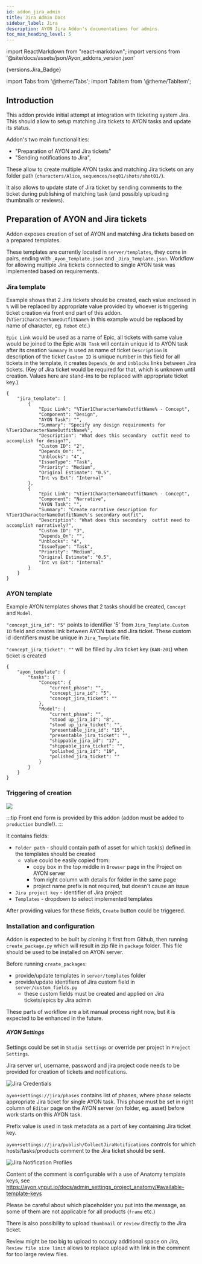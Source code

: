 ```yaml
---
id: addon_jira_admin
title: Jira Admin Docs
sidebar_label: Jira
description: AYON Jira Addon's documentations for admins.
toc_max_heading_level: 5
---
```


import ReactMarkdown from "react-markdown";
import versions from '@site/docs/assets/json/Ayon_addons_version.json'

<ReactMarkdown>
{versions.Jira_Badge}
</ReactMarkdown>

import Tabs from '@theme/Tabs';
import TabItem from '@theme/TabItem';

## Introduction

This addon provide initial attempt at integration with ticketing system Jira. This should allow to setup matching Jira
tickets to AYON tasks and update its status.

Addon's two main functionalities:
- "Preparation of AYON and Jira tickets"
- "Sending notifications to Jira",

These allow to create multiple AYON tasks and matching Jira tickets on any folder path (`characters/Alice`, `sequences/seq01/shots/shot01/`).

It also allows to update state of Jira ticket by sending comments to the ticket during publishing of matching task
(and possibly uploading thumbnails or reviews).


## Preparation of AYON and Jira tickets

Addon exposes creation of set of AYON and matching Jira tickets based on a prepared templates. 

These templates are currently located in `server/templates`, they come in pairs, ending with `_Ayon_Template.json` and `_Jira_Template.json`.
Workflow for allowing multiple Jira tickets connected to single AYON task was implemented based on requirements.

### Jira template

Example shows that 2 Jira tickets should be created, each value enclosed in `%` will be replaced by appropriate
value provided by whoever is triggering ticket creation via front end part of this addon.
(`%Tier1CharacterNameOutfitName%` in this example would be replaced by name of character, eg. `Robot` etc.)

`Epic Link` would be used as a name of Epic, all tickets with same value would be joined to the Epic
`AYON Task` will contain unique id to AYON task after its creation
`Summary` is used as name of ticket
`Description` is description of the ticket
`Custom ID` is unique number in this field for all tickets in the template, it creates `Depends_On` and `Unblocks`
links between Jira tickets. (Key of Jira ticket would be required for that, which is unknown until creation.
Values here are stand-ins to be replaced with appropriate ticket key.)

```
{
    "jira_template": [
        {
            "Epic Link": "%Tier1CharacterNameOutfitName% - Concept",
            "Component": "Design",
            "AYON Task": "",
            "Summary": "Specify any design requirements for %Tier1CharacterNameOutfitName%",
            "Description": "What does this secondary  outfit need to accomplish for design?",
            "Custom ID": "2",
            "Depends_On": "",
            "Unblocks": "4",
            "IssueType": "Task",
            "Priority": "Medium",
            "Original Estimate": "0.5",
            "Int vs Ext": "Internal"
        },
        {
            "Epic Link": "%Tier1CharacterNameOutfitName% - Concept",
            "Component": "Narrative",
            "AYON Task": "",
            "Summary": "Create narrative description for %Tier1CharacterNameOutfitName%'s secondary outfit",
            "Description": "What does this secondary  outfit need to accomplish narratively?",
            "Custom ID": "3",
            "Depends_On": "",
            "Unblocks": "4",
            "IssueType": "Task",
            "Priority": "Medium",
            "Original Estimate": "0.5",
            "Int vs Ext": "Internal"
        }
    }
}
```

### AYON template

Example AYON templates shows that 2 tasks should be created, `Concept` and `Model`.

`"concept_jira_id": "5"` points to identifier '5' from `Jira_Template.Custom ID` field and creates link between AYON task and Jira ticket.
These custom id identifiers must be unique in `Jira_Template` file.

`"concept_jira_ticket": ""` will be filled by Jira ticket key (`KAN-201`) when ticket is created

```
{    
    "ayon_template": {
        "tasks": {
            "Concept": {
                "current_phase": "",
                "concept_jira_id": "5",
                "concept_jira_ticket": ""
            },
            "Model": {
                "current_phase": "",
                "stood up_jira_id": "8",
                "stood up_jira_ticket": "",
                "presentable_jira_id": "15",
                "presentable_jira_ticket": "",
                "shippable_jira_id": "17",
                "shippable_jira_ticket": "",
                "polished_jira_id": "19",
                "polished_jira_ticket": ""
            }
        }
    }
}
```


### Triggering of creation

![](assets/jira/jira_frontend.png)

:::tip
Front end form is provided by this addon (addon must be added to `production` bundle!).
:::

It contains fields:
- `Folder path` - should contain path of asset for which task(s) defined in the templates should be created
  - value could be easily copied from:
    - copy box in the top middle in `Browser` page in the Project on AYON server
    - from right column with details for folder in the same page
    - project name prefix is not required, but doesn't cause an issue
- `Jira project key` - identifier of Jira project
- `Templates` - dropdown to select implemented templates

After providing values for these fields, `Create` button could be triggered.


### Installation and configuration

Addon is expected to be built by cloning it first from Github, then running `create_package.py` which will result
in zip file in `package` folder. This file should be used to be installed on AYON server.

Before running `create_packages`:
- provide/update templates in `server/templates` folder
- provide/update identifiers of Jira custom field in `server/custom_fields.py`
  - these custom fields must be created and applied on Jira tickets/epics by Jira admin

These parts of workflow are a bit manual process right now, but it is expected to be enhanced in the future.

##### AYON Settings

Settings could be set in `Studio Settings` or override per project in `Project Settings`.

Jira server url, username, password and jira project code needs to be provided for creation of tickets and notifications.

![Jira Credentials](assets/jira/jira_studio_settings.png)

`ayon+settings://jira/phases` contains list of phases, where phase selects appropriate Jira ticket for single AYON task.
This phase must be set in right column of `Editor` page on the AYON server (on folder, eg. asset) before work starts
on this AYON task.

Prefix value is used in task metadata as a part of key containing Jira ticket key.

`ayon+settings://jira/publish/CollectJiraNotifications` controls for which hosts/tasks/products comment to the
Jira ticket should be sent.

![Jira Notification Profiles](assets/jira/jira_notification_profiles.png)

Content of the comment is configurable with a use of Anatomy template keys, see https://ayon.ynput.io/docs/admin_settings_project_anatomy/#available-template-keys

Please be careful about which placeholder you put into the message, as some of them are not applicable for all products (`frame` etc.)

There is also possibility to upload `thumbnail` or `review` directly to the Jira ticket.

Review might be too big to upload to occupy additional space on Jira, `Review file size limit` allows to replace upload
with link in the comment for too large review files.
